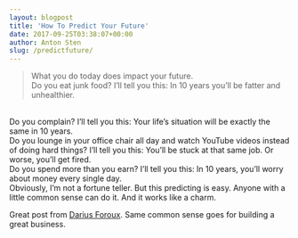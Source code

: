 ```yaml
---
layout: blogpost
title: 'How To Predict Your Future'
date: 2017-09-25T03:38:07+00:00
author: Anton Sten
slug: /predictfuture/
---
```


>What you do today does impact your future.<br>
Do you eat junk food?
I’ll tell you this: In 10 years you’ll be fatter and unhealthier.
<br>
Do you complain?
I’ll tell you this: Your life’s situation will be exactly the same in 10 years.
<br>
Do you lounge in your office chair all day and watch YouTube videos instead of doing hard things?
I’ll tell you this: You’ll be stuck at that same job. Or worse, you’ll get fired.
<br>
Do you spend more than you earn?
I’ll tell you this: In 10 years, you’ll worry about money every single day.
<br>
Obviously, I’m not a fortune teller. But this predicting is easy. Anyone with a little common sense can do it. And it works like a charm.

Great post from [Darius Foroux](http://dariusforoux.com/how-to-predict-your-future/). Same common sense goes for building a great business.
